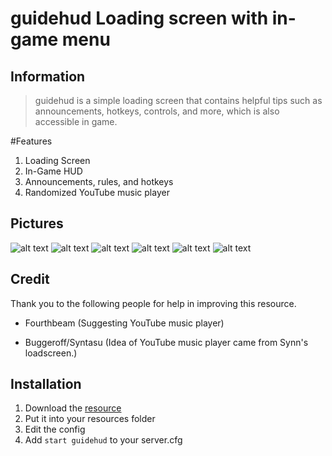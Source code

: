 # guidehud Loading screen with in-game menu

## Information
> guidehud is a simple loading screen that contains helpful tips such as announcements, hotkeys, controls, and more, which is also accessible in game.

#Features
1. Loading Screen
2. In-Game HUD
3. Announcements, rules, and hotkeys
4. Randomized YouTube music player

## Pictures
![alt text](https://img.skordy.com/j/gtRuS.jpeg "Image 1")
![alt text](https://img.skordy.com/0aKt5.png "Image 2")
![alt text](https://img.skordy.com/m8P5w.png "Image 3")
![alt text](https://img.skordy.com/j/UME7S.jpeg "Image 4")
![alt text](https://img.skordy.com/j/IbSc0.jpeg "Image 5")
![alt text](https://img.skordy.com/j/RQtID.jpeg "Image 6")

## Credit
Thank you to the following people for help in improving this resource.
- Fourthbeam (Suggesting YouTube music player)
* Buggeroff/Syntasu (Idea of YouTube music player came from Synn's loadscreen.)

## Installation
1. Download the [resource](https://github.com/Skordy/guidehud/archive/master.zip)
2. Put it into your resources folder
3. Edit the config
4. Add `start guidehud` to your server.cfg
